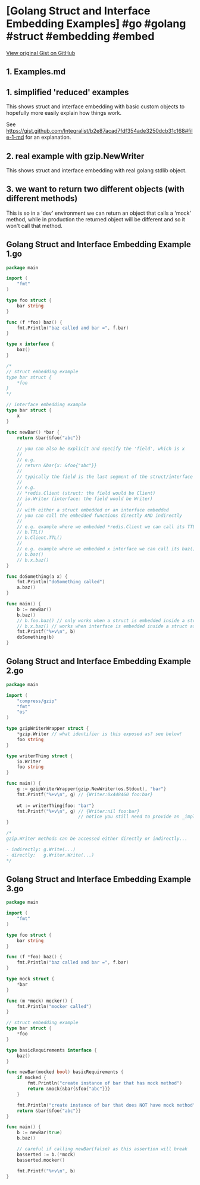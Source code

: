 # [Golang Struct and Interface Embedding Examples] #go #golang #struct #embedding #embed

[View original Gist on GitHub](https://gist.github.com/Integralist/de9773dc041b2dc3997096817a827d71)

## 1. Examples.md

## 1. simplified 'reduced' examples

This shows struct and interface embedding with basic custom objects to hopefully more easily explain how things work.

See https://gist.github.com/Integralist/b2e87acad7fdf354ade3250dcb31c168#file-1-md for an explanation.

## 2. real example with gzip.NewWriter

This shows struct and interface embedding with real golang stdlib object.

## 3. we want to return two different objects (with different methods)

This is so in a 'dev' environment we can return an object that calls a 'mock' method, while in production the returned object will be different and so it won't call that method.

## Golang Struct and Interface Embedding Example 1.go

```go
package main

import (
	"fmt"
)

type foo struct {
	bar string
}

func (f *foo) baz() {
	fmt.Println("baz called and bar =", f.bar)
}

type x interface {
	baz()
}

/*
// struct embedding example
type bar struct {
	*foo
}
*/

// interface embedding example
type bar struct {
	x
}

func newBar() *bar {
	return &bar{&foo{"abc"}}
  	
  	// you can also be explicit and specify the 'field', which is x
  	//
  	// e.g.
  	// return &bar{x: &foo{"abc"}}
  	//
  	// typically the field is the last segment of the struct/interface
  	//
  	// e.g.
  	// *redis.Client (struct: the field would be Client)
	// io.Writer (interface: the field would be Writer)
  	//
  	// with either a struct embedded or an interface embedded 
  	// you can call the embedded functions directly AND indirectly
  	//
    // e.g. example where we embedded *redis.Client we can call its TTL() function like so...
	// b.TTL()
  	// b.Client.TTL()
  	//
    // e.g. example where we embedded x interface we can call its baz() function like so...
	// b.baz()
  	// b.x.baz()
}

func doSomething(a x) {
	fmt.Println("doSomething called")
	a.baz()
}

func main() {
	b := newBar()
	b.baz()
	// b.foo.baz() // only works when a struct is embedded inside a struct, not when an interface is embedded
  	// b.x.baz() // works when interface is embedded inside a struct as 'x' is the name of the interface
	fmt.Printf("%+v\n", b)
	doSomething(b)
}
```

## Golang Struct and Interface Embedding Example 2.go

```go
package main

import (
	"compress/gzip"
	"fmt"
	"os"
)

type gzipWriterWrapper struct {
	*gzip.Writer // what identifier is this exposed as? see below!
	foo string
}

type writerThing struct {
	io.Writer
	foo string
}

func main() {
	g := gzipWriterWrapper{gzip.NewWriter(os.Stdout), "bar"}
	fmt.Printf("%+v\n", g) // {Writer:0x448460 foo:bar}
  
  	wt := writerThing{foo: "bar"}
	fmt.Printf("%+v\n", g) // {Writer:nil foo:bar}
  						   // notice you still need to provide an _implementation_ of io.Writer
}

/*
gzip.Writer methods can be accessed either directly or indirectly...

- indirectly: g.Write(...)
- directly:   g.Writer.Write(...)
*/
```

## Golang Struct and Interface Embedding Example 3.go

```go
package main

import (
	"fmt"
)

type foo struct {
	bar string
}

func (f *foo) baz() {
	fmt.Println("baz called and bar =", f.bar)
}

type mock struct {
	*bar
}

func (m *mock) mocker() {
	fmt.Println("mocker called")
}

// struct embedding example
type bar struct {
	*foo
}

type basicRequirements interface {
	baz()
}

func newBar(mocked bool) basicRequirements {
	if mocked {
		fmt.Println("create instance of bar that has mock method")
		return &mock{&bar{&foo{"abc"}}}
	}

	fmt.Println("create instance of bar that does NOT have mock method")
	return &bar{&foo{"abc"}}
}

func main() {
	b := newBar(true)
	b.baz()

	// careful if calling newBar(false) as this assertion will break
	basserted := b.(*mock)
	basserted.mocker()

	fmt.Printf("%+v\n", b)
}
```

